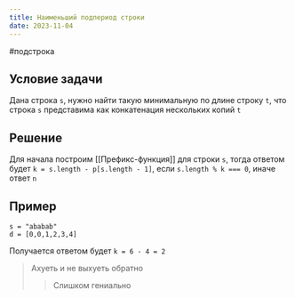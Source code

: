 ```yaml
---
title: Наименьший подпериод строки
date: 2023-11-04
---
```

#подстрока 

## Условие задачи
Дана строка `s`, нужно найти такую минимальную по длине строку `t`, что строка `s` представима как конкатенация нескольких копий `t`

## Решение
Для начала построим [[Префикс-функция]] для строки `s`, тогда ответом будет `k = s.length - p[s.length - 1]`, если `s.length % k === 0`, иначе ответ `n`

## Пример
`s = "ababab"`  
`d = [0,0,1,2,3,4]`  

Получается ответом будет `k = 6 - 4 = 2`

> Ахуеть и не выхуеть обратно
> > Слишком гениально

